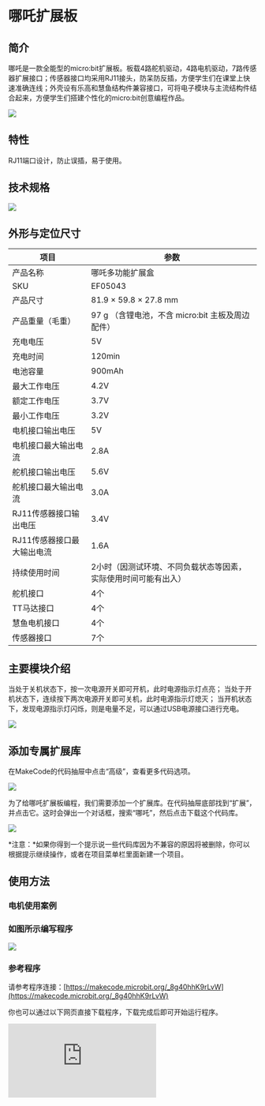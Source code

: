 # 哪吒扩展板

## 简介

哪吒是一款全能型的micro:bit扩展板。板载4路舵机驱动，4路电机驱动，7路传感器扩展接口；传感器接口均采用RJ11接头，防呆防反插，方便学生们在课堂上快速准确连线；外壳设有乐高和慧鱼结构件兼容接口，可将电子模块与主流结构件结合起来，方便学生们搭建个性化的micro:bit创意编程作品。

![](https://wiki-media-ef.oss-cn-hongkong.aliyuncs.com/docs/microbit/expansion-board/images/03444_01.png)

## 特性

RJ11端口设计，防止误插，易于使用。

## 技术规格

![](https://wiki-media-ef.oss-cn-hongkong.aliyuncs.com/docs/microbit/expansion-board/images/03444_02.png)


## 外形与定位尺寸

| 项目 | 参数 |
| ------------------- | ----------------------------------- |
| 产品名称 | 哪吒多功能扩展盒 |
| SKU | EF05043 |
| 产品尺寸 | 81.9 × 59.8 × 27.8 mm |
| 产品重量（毛重） | 97 g （含锂电池，不含 micro:bit 主板及周边配件） |
| 充电电压 | 5V |
| 充电时间 | 120min |
| 电池容量 | 900mAh |
| 最大工作电压 | 4.2V |
| 额定工作电压 | 3.7V |
| 最小工作电压 | 3.2V |
| 电机接口输出电压 | 5V |
| 电机接口最大输出电流 | 2.8A |
| 舵机接口输出电压 | 5.6V |
| 舵机接口最大输出电流 | 3.0A |
| RJ11传感器接口输出电压 | 3.4V |
| RJ11传感器接口最大输出电流 | 1.6A |
| 持续使用时间 | 2小时（因测试环境、不同负载状态等因素，实际使用时间可能有出入） |
| 舵机接口 | 4个 |
| TT马达接口 | 4个 |
| 慧鱼电机接口 | 4个 |
| 传感器接口 | 7个 |

## 主要模块介绍

当处于关机状态下，按一次电源开关即可开机，此时电源指示灯点亮；
当处于开机状态下，连续按下两次电源开关即可关机，此时电源指示灯熄灭；
当开机状态下，发现电源指示灯闪烁，则是电量不足，可以通过USB电源接口进行充电。

![](https://wiki-media-ef.oss-cn-hongkong.aliyuncs.com/docs/microbit/expansion-board/images/03444_04.png)

## 添加专属扩展库

在MakeCode的代码抽屉中点击“高级”，查看更多代码选项。

![](https://wiki-media-ef.oss-cn-hongkong.aliyuncs.com/docs/microbit/expansion-board/images/03444_05.png)

为了给哪吒扩展板编程，我们需要添加一个扩展库。在代码抽屉底部找到“扩展”，并点击它。这时会弹出一个对话框，搜索“哪吒”，然后点击下载这个代码库。

![](https://wiki-media-ef.oss-cn-hongkong.aliyuncs.com/docs/microbit/expansion-board/images/03444_06.png)

*注意：*如果你得到一个提示说一些代码库因为不兼容的原因将被删除，你可以根据提示继续操作，或者在项目菜单栏里面新建一个项目。

## 使用方法

### 电机使用案例



### 如图所示编写程序


![](https://wiki-media-ef.oss-cn-hongkong.aliyuncs.com/docs/microbit/expansion-board/images/03444_08.png)


### 参考程序
请参考程序连接：[https://makecode.microbit.org/_8g40hhK9rLvW](https://makecode.microbit.org/_8g40hhK9rLvW)

你也可以通过以下网页直接下载程序，下载完成后即可开始运行程序。

<div
    style={{
        position: 'relative',
        paddingBottom: '60%',
        overflow: 'hidden',
    }}
>
    <iframe
        src="https://makecode.microbit.org/_8g40hhK9rLvW"
        frameborder="0"
        sandbox="allow-popups allow-forms allow-scripts allow-same-origin"
        style={{
            position: 'absolute',
            width: '100%',
            height: '100%',
        }}
    />
</div>

### 结果

按键A按下时两个电机一起转动，当按键B按下时接在M1接口的电机停止转动，当按键A和B同时按下时两个电机同时停止转动。


### 舵机使用案例



### 如图所示编写程序


![](https://wiki-media-ef.oss-cn-hongkong.aliyuncs.com/docs/microbit/expansion-board/images/03444_10.png)


### 参考程序
请参考程序连接：[https://makecode.microbit.org/_hFmaEV1sAay3](https://makecode.microbit.org/_hFmaEV1sAay3)

你也可以通过以下网页直接下载程序，下载完成后即可开始运行程序。

<div
    style={{
        position: 'relative',
        paddingBottom: '60%',
        overflow: 'hidden',
    }}
>
    <iframe
        src="https://makecode.microbit.org/_hFmaEV1sAay3"
        frameborder="0"
        sandbox="allow-popups allow-forms allow-scripts allow-same-origin"
        style={{
            position: 'absolute',
            width: '100%',
            height: '100%',
        }}
    />
</div>



### 结果
按键A按下时180°舵机转动到0°，按键B按下时360°舵机转动到360°，当按键A和按键B同时按下时，连续转动舵机以100%的速度转动。

## python编程



### 步骤 1
下载压缩包并解压[EF_Produce_MicroPython-master](https://github.com/lionyhw/EF_Produce_MicroPython/archive/master.zip)

打开[Python editor](https://python.microbit.org/v/2.0)

![](https://wiki-media-ef.oss-cn-hongkong.aliyuncs.com/docs/microbit/expansion-board/images/05001_07.png)

为了给哪吒扩展板编程，我们需要添加nezha.py文件。点击Load/Save，然后点击Show Files（1）下拉菜单，再点击Add file在本地找到下载并解压完成的PlanetX_MicroPython文件夹，从中选择nezha.py文件添加进来。

![](https://wiki-media-ef.oss-cn-hongkong.aliyuncs.com/docs/microbit/expansion-board/images/03444_11.png)

![](https://wiki-media-ef.oss-cn-hongkong.aliyuncs.com/docs/microbit/expansion-board/images/03444_12.png)

![](https://wiki-media-ef.oss-cn-hongkong.aliyuncs.com/docs/microbit/expansion-board/images/03444_13.png)

### 步骤 2
### 参考程序

```
from microbit import *
from nezha import *

nezha = NEZHA()
nezha.set_motors(1, 100)
while True:
    nezha.set_servo(1, 90)
    sleep(1000)
    nezha.set_servo(1, 0)
    sleep(1000)


```



### 结果

连接在哪吒扩展板的M1的电机以100%的速度转动，连接在哪吒扩展板的S1的舵机循环转动到90度，延时一秒，转到0度，再延时一秒。

### 音乐播放案例

### 参考程序

```

from microbit import*
import music
music.play(music.NYAN)


```

注释：import music是导入音乐库语句，调用music.play()函数，参数music.NYAN是内置的音乐。内置乐曲和旋律库如下表所示：


![](https://wiki-media-ef.oss-cn-hongkong.aliyuncs.com/docs/microbit/expansion-board/images/03444_14.png)




### 结果

播放micro:bit内置音乐。

### 参考程序

```

from microbit import *
import music
a = ["C4:4","D4:4","E4:4","C4:4"]  #两只老虎
b = ["E4:4","F4:4","G4:8"]         #跑得快
c = ["G4:2","A4:2","G4:2","F4:2"]  #一只没有
d = ["E4:4","C4:4"]                #眼睛/尾巴
e = ["D4:4","G3:4","C4:8"]         #真奇怪
two_tiger = 2*a+2*b+c+d+c+d+2*e
music.play(two_tiger)


```


### 结果

播放自定义音乐《两只老虎》。
